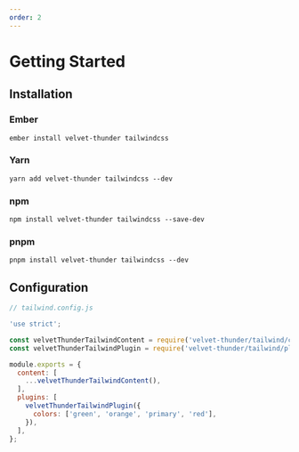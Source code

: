 ```yaml
---
order: 2
---
```


# Getting Started

## Installation

### Ember

```shell
ember install velvet-thunder tailwindcss
```

### Yarn

```shell
yarn add velvet-thunder tailwindcss --dev
```

### npm

```shell
npm install velvet-thunder tailwindcss --save-dev
```

### pnpm

```shell
pnpm install velvet-thunder tailwindcss --dev
```

## Configuration

```js
// tailwind.config.js

'use strict';

const velvetThunderTailwindContent = require('velvet-thunder/tailwind/content');
const velvetThunderTailwindPlugin = require('velvet-thunder/tailwind/plugin');

module.exports = {
  content: [
    ...velvetThunderTailwindContent(),
  ],
  plugins: [
    velvetThunderTailwindPlugin({
      colors: ['green', 'orange', 'primary', 'red'],
    }),
  ],
};
```
